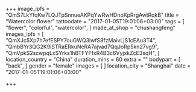 +++
image_ipfs = "QmS7LkYfqKw7LQJTpSnnueAKPqYwRwHDnoKpRrgAwtRqkB"
title = "Watercolor flower"
tattoodate = "2017-01-05T19:01:06+03:00"
tags = [
"flower",
"colorful",
"watercolor",
]
made_at_shop = "chushangfeng"
images_ipfs = [
  "QmXJc5Xp7h7efESPY7ouGWQ3iwfS8fzMaivLjS1cEAu3T4",
  "QmbBYr3QG2K9iSTRaERkuNeRA7ajvad7QqJoRp5kn27vg9",
  "QmVpkS2scwpqLxSYrks1hBTFYFfxR4B3c6VyjxkZcE3sqH",
]
location_country = "China"
duration_mins = 60
extra = ""
bodypart = [
"back",
]
gender = "female"
images = [
]
location_city = "Shanghai"
date = "2017-01-05T19:01:06+03:00"

+++
